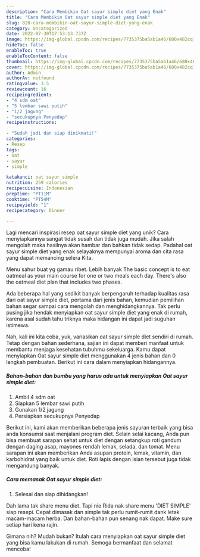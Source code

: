 ```yaml
---
description: "Cara Membikin Oat sayur simple diet yang Enak"
title: "Cara Membikin Oat sayur simple diet yang Enak"
slug: 828-cara-membikin-oat-sayur-simple-diet-yang-enak
category: Uncategorized
date: 2022-07-30T17:53:13.737Z
image: https://img-global.cpcdn.com/recipes/7735375ba5ab1a46/680x482cq70/oat-sayur-simple-diet-foto-resep-utama.jpg
hideToc: false
enableToc: true
enableTocContent: false
thumbnail: https://img-global.cpcdn.com/recipes/7735375ba5ab1a46/680x482cq70/oat-sayur-simple-diet-foto-resep-utama.jpg
cover: https://img-global.cpcdn.com/recipes/7735375ba5ab1a46/680x482cq70/oat-sayur-simple-diet-foto-resep-utama.jpg
author: Admin
authorAv: notfound
ratingvalue: 3.5
reviewcount: 16
recipeingredient:
- "4 sdm oat"
- "5 lembar sawi putih"
- "1/2 jagung"
- "secukupnya Penyedap"
recipeinstructions:

- "Sudah jadi dan siap dinikmati!"
categories:
- Resep
tags:
- oat
- sayur
- simple

katakunci: oat sayur simple 
nutrition: 259 calories
recipecuisine: Indonesian
preptime: "PT11M"
cooktime: "PT54M"
recipeyield: "1"
recipecategory: Dinner

---
```





Lagi mencari inspirasi resep oat sayur simple diet yang unik? Cara menyiapkannya sangat tidak susah dan tidak juga mudah. Jika salah mengolah maka hasilnya akan hambar dan bahkan tidak sedap. Padahal oat sayur simple diet yang enak selayaknya mempunyai aroma dan cita rasa yang dapat memancing selera Kita.





Menu sahur buat yg gamau ribet. Lebih banyak The basic concept is to eat oatmeal as your main course for one or two meals each day. There&#39;s also the oatmeal diet plan that includes two phases.

Ada beberapa hal yang sedikit banyak berpengaruh terhadap kualitas rasa dari oat sayur simple diet, pertama dari jenis bahan, kemudian pemilihan bahan segar sampai cara mengolah dan menghidangkannya. Tak perlu pusing jika hendak menyiapkan oat sayur simple diet yang enak di rumah, karena asal sudah tahu triknya maka hidangan ini dapat jadi suguhan istimewa.






Nah, kali ini kita coba, yuk, variasikan oat sayur simple diet sendiri di rumah. Tetap dengan bahan sederhana, sajian ini dapat memberi manfaat untuk membantu menjaga kesehatan tubuhmu sekeluarga. Kamu dapat menyiapkan Oat sayur simple diet menggunakan 4 jenis bahan dan 0 langkah pembuatan. Berikut ini cara dalam menyiapkan hidangannya.

<!--inarticleads1-->

##### Bahan-bahan dan bumbu yang harus ada untuk menyiapkan Oat sayur simple diet:

1. Ambil 4 sdm oat
1. Siapkan 5 lembar sawi putih
1. Gunakan 1/2 jagung
1. Persiapkan secukupnya Penyedap


Berikut ini, kami akan memberikan beberapa jenis sayuran terbaik yang bisa anda konsumsi saat menjalani program diet. Selain selai kacang, Anda pun bisa membuat sarapan sehat untuk diet dengan setangkup roti gandum dengan daging asap, mayones rendah lemak, selada, dan tomat. Menu sarapan ini akan memberikan Anda asupan protein, lemak, vitamin, dan karbohidrat yang baik untuk diet. Roti lapis dengan isian tersebut juga tidak mengandung banyak. 

<!--inarticleads2-->

##### Cara memasak Oat sayur simple diet:


1. Selesai dan siap dihidangkan!

Dah lama tak share menu diet. Tapi nie Rida nak share menu &#39;DIET SIMPLE&#39; siap resepi. Cepat dimasak dan simple tak perlu rumit-rumit dank letak macam-macam herba. Dan bahan-bahan pun senang nak dapat. Make sure setiap hari kena rajin. 

Gimana nih? Mudah bukan? Itulah cara menyiapkan oat sayur simple diet yang bisa kamu lakukan di rumah. Semoga bermanfaat dan selamat mencoba!
